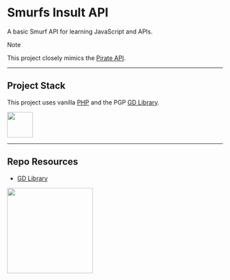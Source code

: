 # Smurfs Insult API

A basic Smurf API for learning JavaScript and APIs.

> [!NOTE]
> This project closely mimics the [Pirate API](https://pirate.monkeyness.com/api.html).

---

## Project Stack

This project uses vanilla [PHP](https://www.php.net/) and the PGP [GD Library](https://www.php.net/manual/en/book.image.php).

<img src="https://console.codeadam.ca/api/image/php" width="60">

---

## Repo Resources

* [GD Library](https://www.php.net/manual/en/book.image.php)

<a href="https://codeadam.ca">
<img src="https://cdn.codeadam.ca/images@1.0.0/codeadam-logo-coloured-horizontal.png" width="200">
</a>

